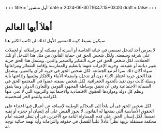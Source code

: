 +++
title = 'أول منشور'
date = 2024-06-30T16:47:15+03:00
draft = false
+++

# أهلاَ أيها العالم
سيكون بسيط كونه المنشور الأول لذلك لن اكتب الكثير هنا

لا يعرض أحد لتدخل تعسفي في حياته الخاصة أو أسرته أو مسكنه أو مراسلاته أو لحملات على شرفه وسمعته. ولكل شخص الحق في حماية القانون من مثل هذا التدخل أو تلك الحملات. لكل شخص الحق في حرية التفكير والضمير والدين. ويشمل هذا الحق حرية تغيير ديانته أو عقيدته، وحرية الإعراب عنهما بالتعليم والممارسة وإقامة الشعائر ومراعاتها سواء أكان ذلك سرا أم مع الجماعة. لكل شخص الحق في حرية الرأي والتعبير. ويشمل هذا الحق حرية اعتناق الآراء دون أي تدخل، واستقاء الأنباء والأفكار وتلقيها وإذاعتها بأية وسيلة كانت دون تقيد بالحدود الجغرافية. لكل شخص بصفته عضوا في المجتمع الحق في الضمانة الاجتماعية وفي أن تحقق بوساطة المجهود القومي والتعاون الدولي وبما يتفق ونظم كل دولة ومواردها الحقوق الاقتصادية والاجتماعية والتربوية التي لا غنى عنها لكرامته وللنمو الحر لشخصيته.

لكل شخص الحق في أن يلجأ إلى المحاكم الوطنية لإنصافه عن أعمال فيها اعتداء على الحقوق الأساسية التي يمنحها له القانون. لا يجوز القبض على أي إنسان أو حجزه أو نفيه تعسفاً. لكل إنسان الحق، على قدم المساواة التامة مع الآخرين، في أن تنظر قضيته أمام محكمة مستقلة نزيهة نظراً عادلاً علنياً للفصل في حقوقه والتزاماته وأية تهمة جنائية توجه له.
  
